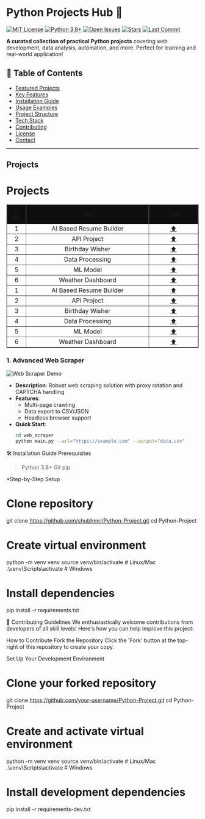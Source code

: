 # Python Projects Hub 🐍

[![MIT License](https://img.shields.io/badge/License-MIT-yellow.svg)](LICENSE)
[![Python 3.8+](https://img.shields.io/badge/Python-3.8%2B-blue)](https://python.org)
[![Open Issues](https://img.shields.io/github/issues/shubhmrj/Python-Project)](https://github.com/shubhmrj/Python-Project/issues)
[![Stars](https://img.shields.io/github/stars/shubhmrj/Python-Project)](https://github.com/shubhmrj/Python-Project/stargazers)
[![Last Commit](https://img.shields.io/github/last-commit/shubhmrj/Python-Project)](https://github.com/shubhmrj/Python-Project/commits/main)

**A curated collection of practical Python projects** covering web development, data analysis, automation, and more. Perfect for learning and real-world application!

## 🌟 Table of Contents
- [Featured Projects](#-featured-projects)
- [Key Features](#-key-features)
- [Installation Guide](#-installation-guide)
- [Usage Examples](#-usage-examples)
- [Project Structure](#-project-structure)
- [Tech Stack](#-tech-stack)
- [Contributing](#-contributing)
- [License](#-license)
- [Contact](#-contact)

---

## Projects


# Projects

<table border="1" cellspacing="0" cellpadding="8" style="border-collapse: collapse; width: 100%; text-align: center;">
  <thead style="background-color: #0f0e0eff;">
    <tr>
      <th style="width:5%;">S. No.</th>
      <th style="width:50%;">Title</th>
      <th style="width:20%;">Link</th>
    </tr>
  </thead>
  <tbody>
    <tr>
      <td>1</td>
      <td>AI Based Resume Builder</td>
      <td><a href="\AI Based resume Builder Tool">⬆️</a></td>
    </tr>
    <tr>
      <td>2</td>
      <td>API Project</td>
      <td><a href="\AI Based resume Builder Tool">⬆️</a></td>
    </tr>
    <tr>
      <td>3</td>
      <td>Birthday Wisher</td>
      <td><a href="\AI Based resume Builder Tool">⬆️</a></td>
    </tr>
    <tr>
      <td>4</td>
      <td>Data Processing</td>
      <td><a href="\AI Based resume Builder Tool">⬆️</a></td>
    </tr>
    <tr>
      <td>5</td>
      <td>ML Model</td>
      <td><a href="\AI Based resume Builder Tool">⬆️</a></td>
    </tr>
    <tr>
      <td>6</td>
      <td>Weather Dashboard</td>
      <td><a href="\AI Based resume Builder Tool">⬆️</a></td>
    </tr>
    <tr>
      <td>1</td>
      <td>AI Based Resume Builder</td>
      <td><a href="\AI Based resume Builder Tool">⬆️</a></td>
    </tr>
    <tr>
      <td>2</td>
      <td>API Project</td>
      <td><a href="\AI Based resume Builder Tool">⬆️</a></td>
    </tr>
    <tr>
      <td>3</td>
      <td>Birthday Wisher</td>
      <td><a href="\AI Based resume Builder Tool">⬆️</a></td>
    </tr>
    <tr>
      <td>4</td>
      <td>Data Processing</td>
      <td><a href="\AI Based resume Builder Tool">⬆️</a></td>
    </tr>
    <tr>
      <td>5</td>
      <td>ML Model</td>
      <td><a href="\AI Based resume Builder Tool">⬆️</a></td>
    </tr>
    <tr>
      <td>6</td>
      <td>Weather Dashboard</td>
      <td><a href="\AI Based resume Builder Tool">⬆️</a></td>
    </tr>
  </tbody>
</table>


### 1. Advanced Web Scraper
![Web Scraper Demo](demo/web_scraper.gif)
- **Description**: Robust web scraping solution with proxy rotation and CAPTCHA handling
- **Features**:
  - Multi-page crawling
  - Data export to CSV/JSON
  - Headless browser support
- **Quick Start**:
  ```bash
  cd web_scraper
  python main.py --url="https://example.com" --output="data.csv"

🛠️ Installation Guide
Prerequisites
>Python 3.8+
>Git
>pip

*Step-by-Step Setup
# Clone repository
git clone https://github.com/shubhmrj/Python-Project.git
cd Python-Project

# Create virtual environment
python -m venv venv
source venv/bin/activate  # Linux/Mac
.\venv\Scripts\activate   # Windows

# Install dependencies
pip install -r requirements.txt

🤝 Contributing Guidelines
We enthusiastically welcome contributions from developers of all skill levels! Here's how you can help improve this project:

How to Contribute
Fork the Repository
Click the 'Fork' button at the top-right of this repository to create your copy.

Set Up Your Development Environment

# Clone your forked repository
git clone https://github.com/your-username/Python-Project.git
cd Python-Project

# Create and activate virtual environment
python -m venv venv
source venv/bin/activate  # Linux/Mac
.\venv\Scripts\activate   # Windows

# Install development dependencies
pip install -r requirements-dev.txt
